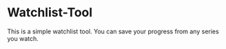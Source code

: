 # Watchlist-Tool
This is a simple watchlist tool. You can save your progress from any series you watch.
